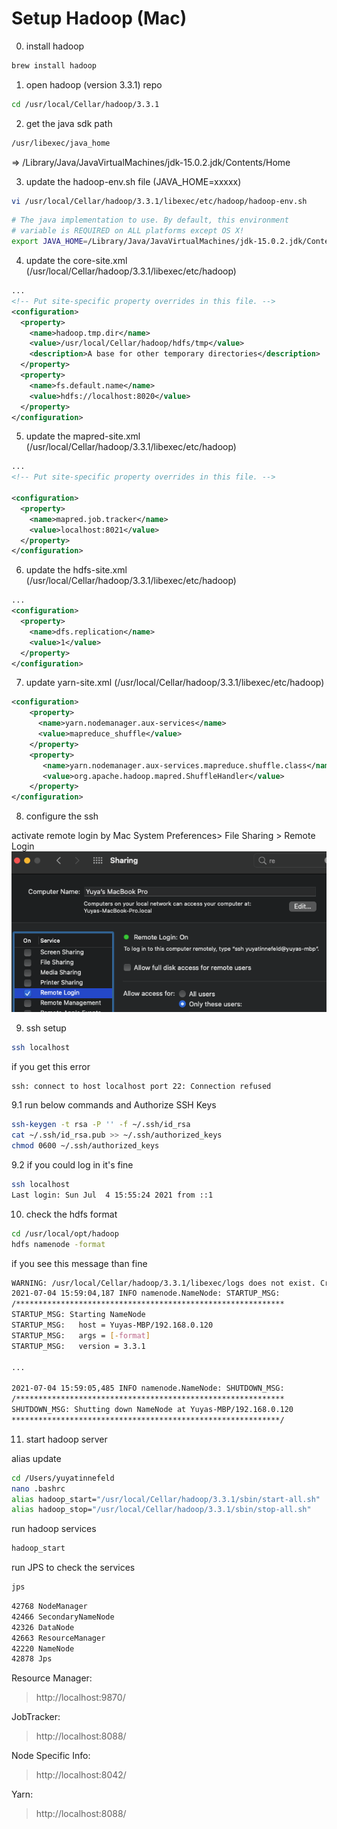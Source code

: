  # Setup Hadoop (Mac)

0. install hadoop
```bash
brew install hadoop
```
1. open hadoop (version 3.3.1) repo
```bash
cd /usr/local/Cellar/hadoop/3.3.1
```

2. get the java sdk path
```bash
/usr/libexec/java_home
```
=> /Library/Java/JavaVirtualMachines/jdk-15.0.2.jdk/Contents/Home

3. update the hadoop-env.sh file (JAVA_HOME=xxxxx)
```bash
vi /usr/local/Cellar/hadoop/3.3.1/libexec/etc/hadoop/hadoop-env.sh
```

```bash
# The java implementation to use. By default, this environment
# variable is REQUIRED on ALL platforms except OS X!
export JAVA_HOME=/Library/Java/JavaVirtualMachines/jdk-15.0.2.jdk/Contents/Home
```

4. update the core-site.xml (/usr/local/Cellar/hadoop/3.3.1/libexec/etc/hadoop)
```xml
...
<!-- Put site-specific property overrides in this file. -->
<configuration>
  <property>
    <name>hadoop.tmp.dir</name>
    <value>/usr/local/Cellar/hadoop/hdfs/tmp</value>
    <description>A base for other temporary directories</description>             
  </property>
  <property>
    <name>fs.default.name</name>
    <value>hdfs://localhost:8020</value>
  </property>
</configuration>
```

5. update the mapred-site.xml (/usr/local/Cellar/hadoop/3.3.1/libexec/etc/hadoop)
```xml
...
<!-- Put site-specific property overrides in this file. -->

<configuration>
  <property>
    <name>mapred.job.tracker</name>
    <value>localhost:8021</value>
  </property>
</configuration>
```

6. update the hdfs-site.xml (/usr/local/Cellar/hadoop/3.3.1/libexec/etc/hadoop)

```xml
...
<configuration>
  <property>
    <name>dfs.replication</name>
    <value>1</value>
  </property>
</configuration>
```

7. update yarn-site.xml (/usr/local/Cellar/hadoop/3.3.1/libexec/etc/hadoop)

```xml   
<configuration> 
    <property>
      <name>yarn.nodemanager.aux-services</name>
      <value>mapreduce_shuffle</value>
    </property>
    <property>
       <name>yarn.nodemanager.aux-services.mapreduce.shuffle.class</name>
       <value>org.apache.hadoop.mapred.ShuffleHandler</value>
    </property>
</configuration>
```

8. configure the ssh

activate remote login by Mac
System Preferences> File Sharing > Remote Login
![GitHub Logo](/images/remote-login.png)

9. ssh setup
```bash
ssh localhost
```

if you get this error
```bash
ssh: connect to host localhost port 22: Connection refused
```
9.1 run below commands and Authorize SSH Keys
```bash
ssh-keygen -t rsa -P '' -f ~/.ssh/id_rsa
cat ~/.ssh/id_rsa.pub >> ~/.ssh/authorized_keys
chmod 0600 ~/.ssh/authorized_keys
```

9.2 if you could log in it's fine
```bash
ssh localhost
Last login: Sun Jul  4 15:55:24 2021 from ::1
```

10. check the hdfs format
```bash
cd /usr/local/opt/hadoop
hdfs namenode -format
```

if you see this message than fine
```bash
WARNING: /usr/local/Cellar/hadoop/3.3.1/libexec/logs does not exist. Creating.
2021-07-04 15:59:04,187 INFO namenode.NameNode: STARTUP_MSG: 
/************************************************************
STARTUP_MSG: Starting NameNode
STARTUP_MSG:   host = Yuyas-MBP/192.168.0.120
STARTUP_MSG:   args = [-format]
STARTUP_MSG:   version = 3.3.1

...

2021-07-04 15:59:05,485 INFO namenode.NameNode: SHUTDOWN_MSG:
/************************************************************
SHUTDOWN_MSG: Shutting down NameNode at Yuyas-MBP/192.168.0.120
************************************************************/
```

11. start hadoop server

alias update
```bash
cd /Users/yuyatinnefeld
nano .bashrc
alias hadoop_start="/usr/local/Cellar/hadoop/3.3.1/sbin/start-all.sh"
alias hadoop_stop="/usr/local/Cellar/hadoop/3.3.1/sbin/stop-all.sh"
```
run hadoop services
```bash
hadoop_start
```

run JPS to check the services
```bash
jps
```
```bash
42768 NodeManager
42466 SecondaryNameNode
42326 DataNode
42663 ResourceManager
42220 NameNode
42878 Jps
```

Resource Manager:
> http://localhost:9870/

JobTracker:
> http://localhost:8088/

Node Specific Info:
> http://localhost:8042/

Yarn:
> http://localhost:8088/